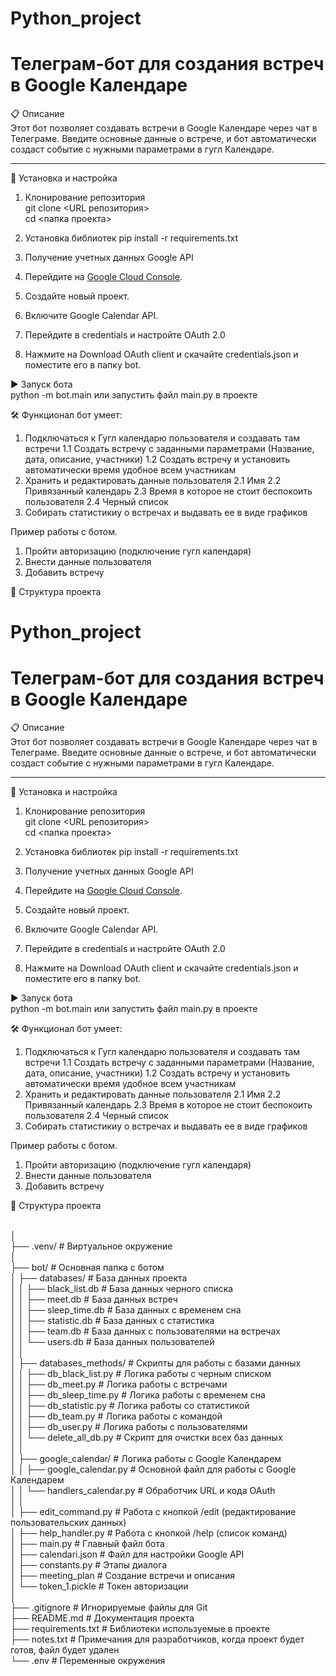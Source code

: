 # Python_project
# Телеграм-бот для создания встреч в Google Календаре  

 📋 Описание  
Этот бот позволяет создавать встречи в Google Календаре через чат в Телеграме. Введите основные данные о встрече, и бот автоматически создаст событие с нужными параметрами в гугл Календаре.  

---

🚀 Установка и настройка  

1. Клонирование репозитория  
git clone <URL репозитория>  
cd <папка проекта>  

 2. Установка библиотек
pip install -r requirements.txt  

3. Получение учетных данных Google API
1. Перейдите на [Google Cloud Console](https://console.cloud.google.com/).  
2. Создайте новый проект.  
3. Включите Google Calendar API.
4. Перейдите в credentials и настройте OAuth 2.0
5. Нажмите на Download OAuth client и скачайте credentials.json и поместите его в папку bot.


 ▶️ Запуск бота  
python -m bot.main
или запустить файл main.py в проекте


🛠 Функционал 
бот умеет:
1. Подключаться к Гугл календарю пользователя и создавать там встречи
  1.1 Создать встречу с заданными параметрами (Название, дата, описание, участники)
  1.2 Создать встречу и установить автоматически время удобное всем участникам
2. Хранить и редактировать данные пользователя
  2.1 Имя
  2.2 Привязанный календарь
  2.3 Время в которое не стоит беспокоить пользователя
  2.4 Черный список
3. Собирать статистикиу о встречах и выдавать ее в виде графиков
   
Пример работы с ботом. 
1. Пройти авторизацию (подключение гугл календаря)
2. Внести данные пользователя
3. Добавить встречу
   

📂 Структура проекта  

# Python_project
# Телеграм-бот для создания встреч в Google Календаре  

 📋 Описание  
Этот бот позволяет создавать встречи в Google Календаре через чат в Телеграме. Введите основные данные о встрече, и бот автоматически создаст событие с нужными параметрами в гугл Календаре.  

---

🚀 Установка и настройка  

1. Клонирование репозитория  
git clone <URL репозитория>  
cd <папка проекта>  

 2. Установка библиотек
pip install -r requirements.txt  

3. Получение учетных данных Google API
1. Перейдите на [Google Cloud Console](https://console.cloud.google.com/).  
2. Создайте новый проект.  
3. Включите Google Calendar API.
4. Перейдите в credentials и настройте OAuth 2.0
5. Нажмите на Download OAuth client и скачайте credentials.json и поместите его в папку bot.


 ▶️ Запуск бота  
python -m bot.main
или запустить файл main.py в проекте


🛠 Функционал 
бот умеет:
1. Подключаться к Гугл календарю пользователя и создавать там встречи
  1.1 Создать встречу с заданными параметрами (Название, дата, описание, участники)
  1.2 Создать встречу и установить автоматически время удобное всем участникам
2. Хранить и редактировать данные пользователя
  2.1 Имя
  2.2 Привязанный календарь
  2.3 Время в которое не стоит беспокоить пользователя
  2.4 Черный список
3. Собирать статистикиу о встречах и выдавать ее в виде графиков
   
Пример работы с ботом. 
1. Пройти авторизацию (подключение гугл календаря)
2. Внести данные пользователя
3. Добавить встречу
   

📂 Структура проекта  

<br>│
<br>├── .venv/                         # Виртуальное окружение
<br>│
<br>├── bot/                           # Основная папка с ботом
<br>│   ├── databases/                 # База данных проекта
<br>│   │   ├── black_list.db          # База данных черного списка
<br>│   │   ├── meet.db                # База данных встреч
<br>│   │   ├── sleep_time.db          # База данных с временем сна
<br>│   │   ├── statistic.db           # База данных с статистика
<br>│   │   ├── team.db                # База данных с пользователями на встречах
<br>│   │   └── users.db               # База данных пользователей
<br>│   │
<br>│   ├── databases_methods/         # Скрипты для работы с базами данных
<br>│   │   ├── db_black_list.py       # Логика работы с черным списком
<br>│   │   ├── db_meet.py             # Логика работы с встречами
<br>│   │   ├── db_sleep_time.py       # Логика работы с временем сна
<br>│   │   ├── db_statistic.py        # Логика работы со статистикой
<br>│   │   ├── db_team.py             # Логика работы с командой
<br>│   │   ├── db_user.py             # Логика работы с пользователями
<br>│   │   └── delete_all_db.py       # Скрипт для очистки всех баз данных
<br>│   │
<br>│   ├── google_calendar/           # Логика работы с Google Календарем
<br>│   │   ├── google_calendar.py     # Основной файл для работы с Google Календарем
<br>│   │   └── handlers_calendar.py   # Обработчик URL и кода OAuth
<br>│   │
<br>│   ├── edit_command.py            # Работа с кнопкой /edit (редактирование пользовательских данных)
<br>│   ├── help_handler.py            # Работа с кнопкой /help (список команд)
<br>│   ├── main.py                    # Главный файл бота
<br>│   ├── calendari.json             # Файл для настройки Google API
<br>│   ├── constants.py               # Этапы диалога
<br>│   ├── meeting_plan               # Создание встречи и описания
<br>│   └── token_1.pickle             # Токен авторизации
<br>│
<br>├── .gitignore                     # Игнорируемые файлы для Git
<br>├── README.md                      # Документация проекта
<br>├── requirements.txt               # Библиотеки используемые в проекте
<br>├── notes.txt                      # Примечания для разработчиков, когда проект будет готов, файл будет удален
<br>└── .env                           # Переменные окружения

